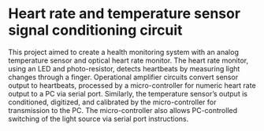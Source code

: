 # Heart rate and temperature sensor signal conditioning circuit

This project aimed to create a health monitoring system with an analog temperature sensor and optical heart rate monitor. The heart rate monitor, using an LED and photo-resistor, detects heartbeats by measuring light changes through a finger. Operational amplifier circuits convert sensor output to heartbeats, processed by a micro-controller for numeric heart rate output to a PC via serial port. Similarly, the temperature sensor’s output is conditioned, digitized, and calibrated by the micro-controller for transmission to the PC. The micro-controller also allows PC-controlled switching of the light source via serial port instructions.
